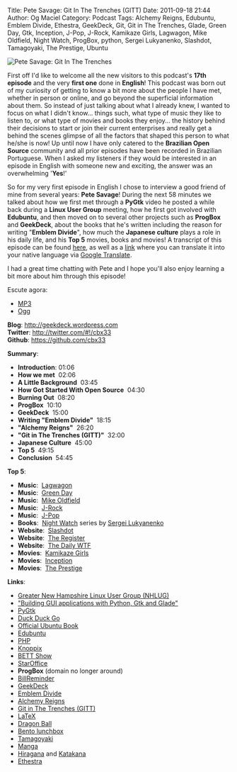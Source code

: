 Title: Pete Savage: Git In The Trenches (GITT)
Date: 2011-09-18 21:44
Author: Og Maciel
Category: Podcast
Tags: Alchemy Reigns, Edubuntu, Emblem Divide, Ethestra, GeekDeck, Git, Git in The Trenches, Glade, Green Day, Gtk, Inception, J-Pop, J-Rock, Kamikaze Girls, Lagwagon, Mike Oldfield, Night Watch, ProgBox, python, Sergei Lukyanenko, Slashdot, Tamagoyaki, The Prestige, Ubuntu

![Pete Savage: Git In The Trenches]({filename}/images/petesavage.png)

First off I'd like to welcome all the new visitors to this podcast's
**17th episode** and the very **first one** done in **English**! This
podcast was born out of my curiosity of getting to know a bit more about
the people I have met, whether in person or online, and go beyond the
superficial information about them. So instead of just talking about
what I already knew, I wanted to focus on what I didn't know... things
such, what type of music they like to listen to, or what type of movies
and books they enjoy... the history behind their decisions to start or
join their current enterprises and really get a behind the scenes
glimpse of all the factors that shaped this person to what he/she is
now! Up until now I have only catered to the **Brazilian Open Source**
community and all prior episodes have been recorded in Brazilian
Portuguese. When I asked my listeners if they would be interested in an
episode in English with someone new and exciting, the answer was an
overwhelming '**Yes**!'

So for my very first episode in English I chose to interview a good
friend of mine from several years: **Pete Savage**! During the next 58
minutes we talked about how we first met through a **PyGtk** video he
posted a while back during a **Linux User Group** meeting, how he first
got involved with **Edubuntu**, and then moved on to several other
projects such as **ProgBox** and **GeekDeck**, about the books that he's
written including the reason for writing "**Emblem Divide**", how much
the **Japanese culture** plays a role in his daily life, and his **Top
5** movies, books and movies! A transcript of this episode can be found
[here](http://www.castalio.info/transcript-episode-17-pete-savage-git-in-the-trenches-gitt/ "http://www.castalio.info/transcript-episode-17-pete-savage-git-in-the-trenches-gitt/"),
as well as a
[link](http://translate.google.com/translate?sl=auto&tl=pt&js=n&prev=_t&hl=en&ie=UTF-8&layout=2&eotf=1&u=http%3A%2F%2Fwww.castalio.info%2Ftranscript-episode-17-pete-savage-git-in-the-trenches-gitt%2F&act=url "http://translate.google.com/translate?sl=auto&tl=pt&js=n&prev=_t&hl=en&ie=UTF-8&layout=2&eotf=1&u=http%3A%2F%2Fwww.castalio.info%2Ftranscript-episode-17-pete-savage-git-in-the-trenches-gitt%2F&act=url")
where you can translate it into your native language via [Google
Translate](http://translate.google.com/ "http://translate.google.com/").

I had a great time chatting with Pete and I hope you'll also enjoy
learning a bit more about him through this episode!

Escute agora:

* [MP3](http://downloads.ogmaciel.com/castalio-podcast-17.mp3)
* [Ogg](http://downloads.ogmaciel.com/castalio-podcast-17.ogg) 

**Blog**: <http://geekdeck.wordpress.com>  
**Twitter**: <http://twitter.com/#!/cbx33>  
**Github**: <https://github.com/cbx33>

**Summary**:

-   **Introduction**: 01:06
-   **How we met**  02:06
-   **A Little Background**  03:45
-   **How Got Started With Open Source**  04:30
-   **Burning Out**  08:20
-   **ProgBox**  10:10
-   **GeekDeck**  15:00
-   **Writing "Emblem Divide"**  18:15
-   **"Alchemy Reigns"**  26:20
-   **"Git in The Trenches (GITT)"**  32:00
-   **Japanese Culture**  45:00
-   **Top 5**  49:15
-   **Conclusion**  54:45

**Top 5**:

-   **Music**:
     [Lagwagon](http://www.last.fm/music/Lagwagon "http://www.last.fm/music/Lagwagon")
-   **Music**:  [Green
    Day](http://www.last.fm/music/Green+Day "http://www.last.fm/music/Green+Day")
-   **Music**:  [Mike
    Oldfield](http://www.last.fm/music/Mike+Oldfield "http://www.last.fm/music/Mike+Oldfield")
-   **Music**:
     [J-Rock](http://duckduckgo.com/?q=!lastfm%20Top%2010%20J-Rock%20Songs "http://duckduckgo.com/?q=!lastfm%20Top%2010%20J-Rock%20Songs")
-   **Music**:
     [J-Pop](http://www.last.fm/tag/j-pop "http://www.last.fm/tag/j-pop")
-   **Books**:  [Night
    Watch](http://www.amazon.com/s/ref=ntt_athr_dp_sr_1?_encoding=UTF8&sort=relevancerank&search-alias=books&field-author=Sergei%20Lukyanenko#/ref=nb_sb_ss_i_1_11?field-keywords=night+watch+sergei+lukyanenko&url=search-alias%3Dstripbooks&sprefix=night+watch&rh=n%3A283155%2Ck%3Anight+watch+sergei+lukyanenko "http://www.amazon.com/s/ref=ntt_athr_dp_sr_1?_encoding=UTF8&sort=relevancerank&search-alias=books&field-author=Sergei%20Lukyanenko#/ref=nb_sb_ss_i_1_11?field-keywords=night+watch+sergei+lukyanenko&url=search-alias%3Dstripbooks&sprefix=night+watch&rh=n%3A283155%2Ck%3Anight+watch+sergei+lukyanenko")
    series by [Sergei
    Lukyanenko](https://secure.wikimedia.org/wikipedia/en/wiki/Sergei_Lukyanenko "https://secure.wikimedia.org/wikipedia/en/wiki/Sergei_Lukyanenko")
-   **Website**:
     [Slashdot](http://slashdot.org/ "http://slashdot.org/")
-   ****Website****:  [The
    Register](http://www.theregister.co.uk/ "http://www.theregister.co.uk/")
-   ****Website****:  [The Daily
    WTF](http://thedailywtf.com/ "http://thedailywtf.com/")
-   **Movies**:  [Kamikaze
    Girls](http://www.imdb.com/title/tt0416220/ "http://www.imdb.com/title/tt0416220/")
-   **Movies**:
     [Inception](http://www.imdb.com/title/tt1375666/ "http://www.imdb.com/title/tt1375666/")
-   **Movies**:  [The
    Prestige](http://www.imdb.com/title/tt0482571/ "http://www.imdb.com/title/tt0482571/")

**Links**:

-   [Greater New Hampshire Linux User Group
    (NHLUG)](http://gnhlug.org/ "http://gnhlug.org/")
-   ["Building GUI applications with Python, Gtk and
    Glade"](http://video.google.com/videoplay?docid=5838951374743244232)
-   [PyGtk](http://www.pygtk.org/ "http://www.pygtk.org/")
-   [Duck Duck
    Go](https://duckduckgo.com/?t=i "https://duckduckgo.com/?t=i")
-   [Official Ubuntu
    Book](https://www.amazon.com/Official-Ubuntu-Book-Benjamin-Mako/dp/0132435942?tag=duckduckgo-d-20 "https://www.amazon.com/Official-Ubuntu-Book-Benjamin-Mako/dp/0132435942?tag=duckduckgo-d-20")
-   [Edubuntu](http://www.edubuntu.org/ "http://www.edubuntu.org/")
-   [PHP](http://www.php.net/ "http://www.php.net/")
-   [Knoppix](http://www.knoppix.org/ "http://www.knoppix.org/")
-   [BETT
    Show](https://secure.wikimedia.org/wikipedia/en/wiki/BETT "https://secure.wikimedia.org/wikipedia/en/wiki/BETT")
-   [StarOffice](https://secure.wikimedia.org/wikipedia/en/wiki/StarOffice "https://secure.wikimedia.org/wikipedia/en/wiki/StarOffice")
-   **ProgBox** (domain no longer around)
-   [BillReminder](http://billreminder.gnulinuxbrasil.org/)
-   [GeekDeck](http://geekdeck.wordpress.com/)
-   [Emblem Divide](http://emblemdivide.com/)
-   [Alchemy Reigns](http://alchemyreigns.wordpress.com/)
-   [Git in The Trenches (GITT)](https://github.com/cbx33/gitt)
-   [LaTeX](http://www.latex-project.org/ "http://www.latex-project.org/")
-   [Dragon
    Ball](http://www.dragonball.com/ "http://www.dragonball.com/")
-   [Bento
    lunchbox](http://www.bentolunchbox.com/ "http://www.bentolunchbox.com/")
-   [Tamagoyaki](https://secure.wikimedia.org/wikipedia/en/wiki/Tamagoyaki "https://secure.wikimedia.org/wikipedia/en/wiki/Tamagoyaki")
-   [Manga](https://secure.wikimedia.org/wikipedia/en/wiki/Manga "https://secure.wikimedia.org/wikipedia/en/wiki/Manga")
-   [Hiragana](https://secure.wikimedia.org/wikipedia/en/wiki/Hiragana "https://secure.wikimedia.org/wikipedia/en/wiki/Hiragana")
    and
    [Katakana](https://secure.wikimedia.org/wikipedia/en/wiki/Katakana "https://secure.wikimedia.org/wikipedia/en/wiki/Katakana")
-   [Ethestra](https://github.com/cbx33/ethestra)

